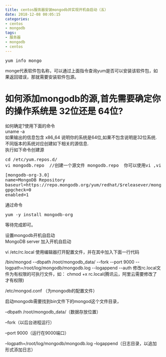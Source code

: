 ```yaml
---
title: centos服务器安装mongodb并实现开机自启动（五）
date: 2018-12-08 00:05:15
categories:
- centos
- mongodb
tags: 
- 服务器
- mongodb
- centos
---
```


<pre>
yum info mongo
</pre>
monge代表软件包名称，可以通过上面指令查询yum是否可以安装该软件包，如果返回错误，那就需要安装软件包源。  
  
# 如何添加mongodb的源,首先需要确定你的操作系统是 32位还是 64位?
如何确定?使用下面的命令  
uname -a  
如果输出的信息包含 x86_64 说明你的系统是64位,如果不包含说明是32位系统.不同版本的系统对应创建如下相关的源信息.  
执行如下命令创建源  
<pre>
cd /etc/yum.repos.d/
vi mongodb.repo  //创建一个源文件 mongodb.repo  你可以使用vi ,vim 命令等
</pre>
<pre>
[mongodb-org-3.0]
name=MongoDB Repository
baseurl=https://repo.mongodb.org/yum/redhat/$releasever/mongodb-org/3.0/x86_64/
gpgcheck=0
enabled=1
</pre>
通过命令  
<pre>yum -y install mongodb-org</pre>
等待完成即可。  
  
设置mongodb开机自启动  
MongoDB server 加入开机自启动  
  
vi /etc/rc.local 使用编辑器打开配置文件，并在其中加入下面一行代码  

/bin/mongod --dbpath /root/mongodb_data/ --fork --port 9000 --logpath=/root/log/mongodb/mongodb.log --logappend --auth
修改rc.local文件为有权限的可执行文件，如： chmod +x  rc.local(腾讯云，阿里云需要修改了才有权限)  

/etc/mongod.conf （为mongodb的配置文件）  

启动mongodb需要找到bin文件下的mongod这个文件目录，  

–dbpath /root/mongodb_data/（数据存放位置）  

–fork（以后台进程运行）  

–port 9000（运行在9000端口）  

–logpath=/root/log/mongodb/mongodb.log –logappend（日志目录，以追加形式添加日志）  
